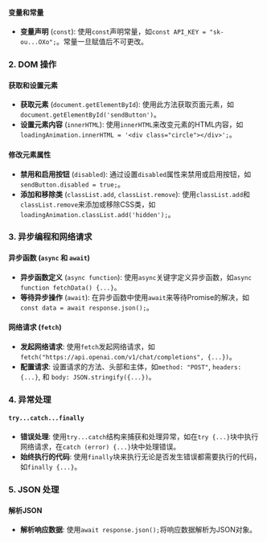 
#### 变量和常量
- **变量声明** (`const`): 使用`const`声明常量，如`const API_KEY = "sk-ou...OXo";`。常量一旦赋值后不可更改。
  
### 2. DOM 操作

#### 获取和设置元素
- **获取元素** (`document.getElementById`): 使用此方法获取页面元素，如`document.getElementById('sendButton')`。
- **设置元素内容** (`innerHTML`): 使用`innerHTML`来改变元素的HTML内容，如`loadingAnimation.innerHTML = '<div class="circle"></div>';`。

#### 修改元素属性
- **禁用和启用按钮** (`disabled`): 通过设置`disabled`属性来禁用或启用按钮，如`sendButton.disabled = true;`。
- **添加和移除类** (`classList.add`, `classList.remove`): 使用`classList.add`和`classList.remove`来添加或移除CSS类，如`loadingAnimation.classList.add('hidden');`。

### 3. 异步编程和网络请求

#### 异步函数 (`async` 和 `await`)
- **异步函数定义** (`async function`): 使用`async`关键字定义异步函数，如`async function fetchData() {...}`。
- **等待异步操作** (`await`): 在异步函数中使用`await`来等待Promise的解决，如`const data = await response.json();`。

#### 网络请求 (`fetch`)
- **发起网络请求**: 使用`fetch`发起网络请求，如`fetch("https://api.openai.com/v1/chat/completions", {...})`。
- **配置请求**: 设置请求的方法、头部和主体，如`method: "POST"`, `headers: {...}`, 和 `body: JSON.stringify({...})`。

### 4. 异常处理

#### `try...catch...finally`
- **错误处理**: 使用`try...catch`结构来捕获和处理异常，如在`try {...}`块中执行网络请求，在`catch (error) {...}`块中处理错误。
- **始终执行的代码**: 使用`finally`块来执行无论是否发生错误都需要执行的代码，如`finally {...}`。

### 5. JSON 处理

#### 解析JSON
- **解析响应数据**: 使用`await response.json();`将响应数据解析为JSON对象。

